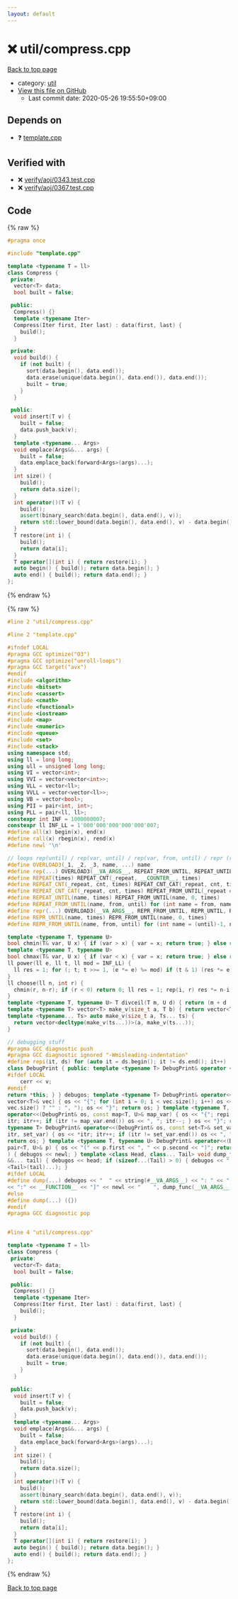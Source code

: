 ```yaml
---
layout: default
---
```


<!-- mathjax config similar to math.stackexchange -->
<script type="text/javascript" async
  src="https://cdnjs.cloudflare.com/ajax/libs/mathjax/2.7.5/MathJax.js?config=TeX-MML-AM_CHTML">
</script>
<script type="text/x-mathjax-config">
  MathJax.Hub.Config({
    TeX: { equationNumbers: { autoNumber: "AMS" }},
    tex2jax: {
      inlineMath: [ ['$','$'] ],
      processEscapes: true
    },
    "HTML-CSS": { matchFontHeight: false },
    displayAlign: "left",
    displayIndent: "2em"
  });
</script>

<script type="text/javascript" src="https://cdnjs.cloudflare.com/ajax/libs/jquery/3.4.1/jquery.min.js"></script>
<script src="https://cdn.jsdelivr.net/npm/jquery-balloon-js@1.1.2/jquery.balloon.min.js" integrity="sha256-ZEYs9VrgAeNuPvs15E39OsyOJaIkXEEt10fzxJ20+2I=" crossorigin="anonymous"></script>
<script type="text/javascript" src="../../assets/js/copy-button.js"></script>
<link rel="stylesheet" href="../../assets/css/copy-button.css" />


# :x: util/compress.cpp

<a href="../../index.html">Back to top page</a>

* category: <a href="../../index.html#05c7e24700502a079cdd88012b5a76d3">util</a>
* <a href="{{ site.github.repository_url }}/blob/master/util/compress.cpp">View this file on GitHub</a>
    - Last commit date: 2020-05-26 19:55:50+09:00




## Depends on

* :question: <a href="../template.cpp.html">template.cpp</a>


## Verified with

* :x: <a href="../../verify/verify/aoj/0343.test.cpp.html">verify/aoj/0343.test.cpp</a>
* :x: <a href="../../verify/verify/aoj/0367.test.cpp.html">verify/aoj/0367.test.cpp</a>


## Code

<a id="unbundled"></a>
{% raw %}
```cpp
#pragma once

#include "template.cpp"

template <typename T = ll>
class Compress {
 private:
  vector<T> data;
  bool built = false;

 public:
  Compress() {}
  template <typename Iter>
  Compress(Iter first, Iter last) : data(first, last) {
    build();
  }

 private:
  void build() {
    if (not built) {
      sort(data.begin(), data.end());
      data.erase(unique(data.begin(), data.end()), data.end());
      built = true;
    }
  }

 public:
  void insert(T v) {
    built = false;
    data.push_back(v);
  }
  template <typename... Args>
  void emplace(Args&&... args) {
    built = false;
    data.emplace_back(forward<Args>(args)...);
  }
  int size() {
    build();
    return data.size();
  }
  int operator()(T v) {
    build();
    assert(binary_search(data.begin(), data.end(), v));
    return std::lower_bound(data.begin(), data.end(), v) - data.begin();
  }
  T restore(int i) {
    build();
    return data[i];
  }
  T operator[](int i) { return restore(i); }
  auto begin() { build(); return data.begin(); }
  auto end() { build(); return data.end(); }
};

```
{% endraw %}

<a id="bundled"></a>
{% raw %}
```cpp
#line 2 "util/compress.cpp"

#line 2 "template.cpp"

#ifndef LOCAL
#pragma GCC optimize("O3")
#pragma GCC optimize("unroll-loops")
#pragma GCC target("avx")
#endif
#include <algorithm>
#include <bitset>
#include <cassert>
#include <cmath>
#include <functional>
#include <iostream>
#include <map>
#include <numeric>
#include <queue>
#include <set>
#include <stack>
using namespace std;
using ll = long long;
using ull = unsigned long long;
using VI = vector<int>;
using VVI = vector<vector<int>>;
using VLL = vector<ll>;
using VVLL = vector<vector<ll>>;
using VB = vector<bool>;
using PII = pair<int, int>;
using PLL = pair<ll, ll>;
constexpr int INF = 1000000007;
constexpr ll INF_LL = 1'000'000'000'000'000'007;
#define all(x) begin(x), end(x)
#define rall(x) rbegin(x), rend(x)
#define newl '\n'

// loops rep(until) / rep(var, until) / rep(var, from, until) / repr (reversed order)
#define OVERLOAD3(_1, _2, _3, name, ...) name
#define rep(...) OVERLOAD3(__VA_ARGS__, REPEAT_FROM_UNTIL, REPEAT_UNTIL, REPEAT)(__VA_ARGS__)
#define REPEAT(times) REPEAT_CNT(_repeat, __COUNTER__, times)
#define REPEAT_CNT(_repeat, cnt, times) REPEAT_CNT_CAT(_repeat, cnt, times)
#define REPEAT_CNT_CAT(_repeat, cnt, times) REPEAT_FROM_UNTIL(_repeat ## cnt, 0, times)
#define REPEAT_UNTIL(name, times) REPEAT_FROM_UNTIL(name, 0, times)
#define REPEAT_FROM_UNTIL(name, from, until) for (int name = from, name ## __until = (until); name < name ## __until; name++)
#define repr(...) OVERLOAD3(__VA_ARGS__, REPR_FROM_UNTIL, REPR_UNTIL, REPEAT)(__VA_ARGS__)
#define REPR_UNTIL(name, times) REPR_FROM_UNTIL(name, 0, times)
#define REPR_FROM_UNTIL(name, from, until) for (int name = (until)-1, name ## __from = (from); name >= name ## __from; name--)

template <typename T, typename U>
bool chmin(T& var, U x) { if (var > x) { var = x; return true; } else return false; }
template <typename T, typename U>
bool chmax(T& var, U x) { if (var < x) { var = x; return true; } else return false; }
ll power(ll e, ll t, ll mod = INF_LL) {
  ll res = 1; for (; t; t >>= 1, (e *= e) %= mod) if (t & 1) (res *= e) %= mod; return res;
}
ll choose(ll n, int r) {
  chmin(r, n-r); if (r < 0) return 0; ll res = 1; rep(i, r) res *= n-i, res /= i+1; return res;
}
template <typename T, typename U> T divceil(T m, U d) { return (m + d - 1) / d; }
template <typename T> vector<T> make_v(size_t a, T b) { return vector<T>(a, b); }
template <typename... Ts> auto make_v(size_t a, Ts... ts) {
  return vector<decltype(make_v(ts...))>(a, make_v(ts...));
}

// debugging stuff
#pragma GCC diagnostic push
#pragma GCC diagnostic ignored "-Wmisleading-indentation"
#define repi(it, ds) for (auto it = ds.begin(); it != ds.end(); it++)
class DebugPrint { public: template <typename T> DebugPrint& operator <<(const T& v) {
#ifdef LOCAL
    cerr << v;
#endif
return *this; } } debugos; template <typename T> DebugPrint& operator<<(DebugPrint& os, const
vector<T>& vec) { os << "{"; for (int i = 0; i < vec.size(); i++) os << vec[i] << (i + 1 ==
vec.size() ? "" : ", "); os << "}"; return os; } template <typename T, typename U> DebugPrint&
operator<<(DebugPrint& os, const map<T, U>& map_var) { os << "{"; repi(itr, map_var) { os << *
itr; itr++; if (itr != map_var.end()) os << ", "; itr--; } os << "}"; return os; } template <
typename T> DebugPrint& operator<<(DebugPrint& os, const set<T>& set_var) { os << "{"; repi(
itr, set_var) { os << *itr; itr++; if (itr != set_var.end()) os << ", "; itr--; } os << "}";
return os; } template <typename T, typename U> DebugPrint& operator<<(DebugPrint& os, const
pair<T, U>& p) { os << "(" << p.first << ", " << p.second << ")"; return os; } void dump_func(
) { debugos << newl; } template <class Head, class... Tail> void dump_func(Head &&head, Tail
&&... tail) { debugos << head; if (sizeof...(Tail) > 0) { debugos << ", "; } dump_func(forward
<Tail>(tail)...); }
#ifdef LOCAL
#define dump(...) debugos << "  " << string(#__VA_ARGS__) << ": " << "[" << to_string(__LINE__) \
<< ":" << __FUNCTION__ << "]" << newl << "    ", dump_func(__VA_ARGS__)
#else
#define dump(...) ({})
#endif
#pragma GCC diagnostic pop


#line 4 "util/compress.cpp"

template <typename T = ll>
class Compress {
 private:
  vector<T> data;
  bool built = false;

 public:
  Compress() {}
  template <typename Iter>
  Compress(Iter first, Iter last) : data(first, last) {
    build();
  }

 private:
  void build() {
    if (not built) {
      sort(data.begin(), data.end());
      data.erase(unique(data.begin(), data.end()), data.end());
      built = true;
    }
  }

 public:
  void insert(T v) {
    built = false;
    data.push_back(v);
  }
  template <typename... Args>
  void emplace(Args&&... args) {
    built = false;
    data.emplace_back(forward<Args>(args)...);
  }
  int size() {
    build();
    return data.size();
  }
  int operator()(T v) {
    build();
    assert(binary_search(data.begin(), data.end(), v));
    return std::lower_bound(data.begin(), data.end(), v) - data.begin();
  }
  T restore(int i) {
    build();
    return data[i];
  }
  T operator[](int i) { return restore(i); }
  auto begin() { build(); return data.begin(); }
  auto end() { build(); return data.end(); }
};

```
{% endraw %}

<a href="../../index.html">Back to top page</a>

